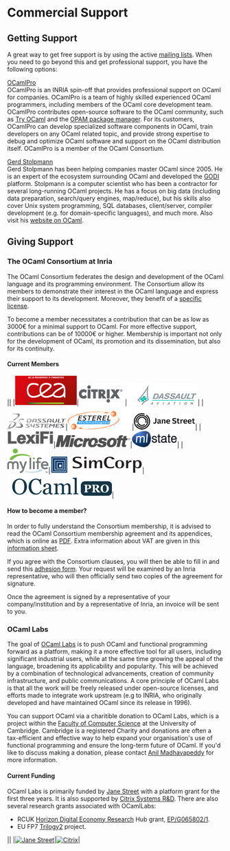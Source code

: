 Commercial Support
==================

Getting Support
---------------

A great way to get free support is by using the active [mailing lists](mailing_lists.html). When you need to go beyond this and get professional support, you have the following options:

[OCamlPro](http://www.ocamlpro.com/)  
OCamlPro is an INRIA spin-off that provides professional support on OCaml for companies. OCamlPro is a team of highly skilled experienced OCaml programmers, including members of the OCaml core development team. OCamlPro contributes open-source software to the OCaml community, such as [Try OCaml](http://try.ocamlpro.com/) and the [OPAM package manager](http://opam.ocamlpro.com/). For its customers, OCamlPro can develop specialized software components in OCaml, train developers on any OCaml related topic, and provide strong expertise to debug and optimize OCaml software and support on the OCaml distribution itself. OCamlPro is a member of the OCaml Consortium.

[Gerd Stolpmann](http://www.gerd-stolpmann.de/buero/work_ocaml_search.html.en)  
Gerd Stolpmann has been helping companies master OCaml since 2005. He is an expert of the ecosystem surrounding OCaml and developed the [GODI](http://godi.camlcity.org/godi/) platform. Stolpmann is a computer scientist who has been a contractor for several long-running OCaml projects. He has a focus on big data (including data preparation, search/query engines, map/reduce), but his skills also cover Unix system programming, SQL databases, client/server, compiler development (e.g. for domain-specific languages), and much more. Also visit his [website on OCaml](http://camlcity.org).

Giving Support
--------------

### The OCaml Consortium at Inria

The OCaml Consortium federates the design and development of the OCaml language and its programming environment. The Consortium allow its members to demonstrate their interest in the OCaml language and express their support to its development. Moreover, they benefit of a [specific license](consortium/license.html).

To become a member necessitates a contribution that can be as low as 3000€ for a minimal support to OCaml. For more effective support, contributions can be of 10000€ or higher. Membership is important not only for the development of OCaml, its promotion and its dissemination, but also for its continuity.

#### Current Members

||
|[![CEA](img/cea.png)](http://www.cea.fr)|[![Citrix](img/citrix.png)](http://www.citrix.com)|[![Dassault Aviation](img/dassault-aviation.png)](http://www.dassault-aviation.com)|
|[![Dassault System](img/3ds.png)](http://www.3ds.com)|[![Esterel Technologies](img/esterel.png)](http://www.esterel-technologies.com)|[![Jane Street](img/janestreet.png)](http://www.janestreet.com)|
|[![Lexifi](img/lexifi.png)](http://www.lexifi.com)|[![Microsoft](img/microsoft.png)](http://www.microsoft.com)|[![MLState](img/mlstate.png)](http://www.mlstate.com)|
|[![Mylife.com](img/mylife.png)](http://www.mylife.com)|[![SimCorp](img/simcorp.png)](http://www.simcorp.com)|[![OCamlPro](img/ocamlpro.png)](http://www.ocamlpro.com)|

#### How to become a member?

In order to fully understand the Consortium membership, it is advised to read the OCaml Consortium membership agreement and its appendices, which is online as [PDF](http://caml.inria.fr/consortium/agreement.en.pdf). Extra information about VAT are given in this [information sheet](http://caml.inria.fr/consortium/vat.en.html).

If you agree with the Consortium clauses, you will then be able to fill in and send this [adhesion form](http://caml.inria.fr/consortium/form.en.html). Your request will be examined by an Inria representative, who will then officially send two copies of the agreement for signature.

Once the agreement is signed by a representative of your company/institution and by a representative of Inria, an invoice will be sent to you.

### OCaml Labs

The goal of [OCaml Labs](http://www.cl.cam.ac.uk/projects/ocamllabs) is to push OCaml and functional programming forward as a platform, making it a more effective tool for all users, including significant industrial users, while at the same time growing the appeal of the language, broadening its applicability and popularity. This will be achieved by a combination of technological advancements, creation of community infrastructure, and public communications. A core principle of OCaml Labs is that all the work will be freely released under open-source licenses, and efforts made to integrate work upstream (e.g to INRIA, who originally developed and have maintained OCaml since its release in 1996).

You can support OCaml via a charitible donation to OCaml Labs, which is a project within the [Faculty of Computer Science](http://www.cl.cam.ac.uk/) at the University of Cambridge. Cambridge is a registered Charity and donations are often a tax-efficient and effective way to help expand your organisation's use of functional programming and ensure the long-term future of OCaml. If you'd like to discuss making a donation, please contact [Anil Madhavapeddy](mailto:anil@recoil.org?subject=Donating%A0to%A0%0AOCaml%A0Labs) for more information.

#### Current Funding

OCaml Labs is primarily funded by [Jane Street](http://janestreet.com) with a platform grant for the first three years. It is also supported by [Citrix Systems R&D](http://www.xen.org/products/cloudxen.html). There are also several research grants associated with OCamlLabs:

-   RCUK [Horizon Digital Economy Research](http://www.horizon.ac.uk) Hub grant, [EP/G065802/1](http://gow.epsrc.ac.uk/NGBOViewGrant.aspx?GrantRef=EP/G065802/1).
-   EU FP7 [Trilogy2](http://trilogy2.eu) project.

||
|[![Jane Street](http://www.cl.cam.ac.uk/projects/ocamllabs/images/janest.jpg)](http://janestreet.com/)|[![Citrix](http://www.cl.cam.ac.uk/projects/ocamllabs/images/citrix.gif)](http://www.xen.org/products/cloudxen.html)|


